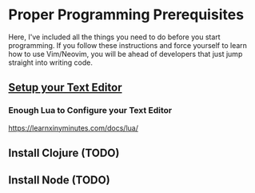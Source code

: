 # Proper Programming Prerequisites

Here, I've included all the things you need to do before you start programming. If you follow these instructions and force yourself to learn how to use Vim/Neovim, you will be ahead of developers that just jump straight into writing code.

## [Setup your Text Editor](text-editor/README.md)

### Enough Lua to Configure your Text Editor

https://learnxinyminutes.com/docs/lua/

## Install Clojure (TODO)

## Install Node (TODO)
